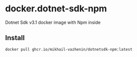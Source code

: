 # docker.dotnet-sdk-npm

Dotnet Sdk v3.1 docker image with Npm inside 

## Install

```Shell
docker pull ghcr.io/mikhail-vazhenin/dotnetsdk-npm:latest
```
